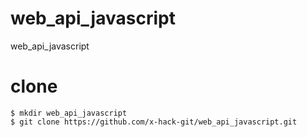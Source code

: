 # web_api_javascript
web_api_javascript

# clone

```
$ mkdir web_api_javascript
$ git clone https://github.com/x-hack-git/web_api_javascript.git
```
